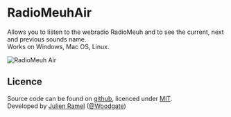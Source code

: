 RadioMeuhAir
============

Allows you to listen to the webradio RadioMeuh and to see the current, next and previous sounds name.  
Works on Windows, Mac OS, Linux.
  
![RadioMeuh Air](http://radiomeuh.woodgate.fr/screenshot.png "RadioMeuh Air")

## Licence

Source code can be found on [github](https://github.com/JulienRamel/RadioMeuhAir), licenced under [MIT](http://opensource.org/licenses/mit-license.php).  
Developed by [Julien Ramel](http://www.woodgate.fr) ([@Woodgate](http://twitter.com/Woodgate))